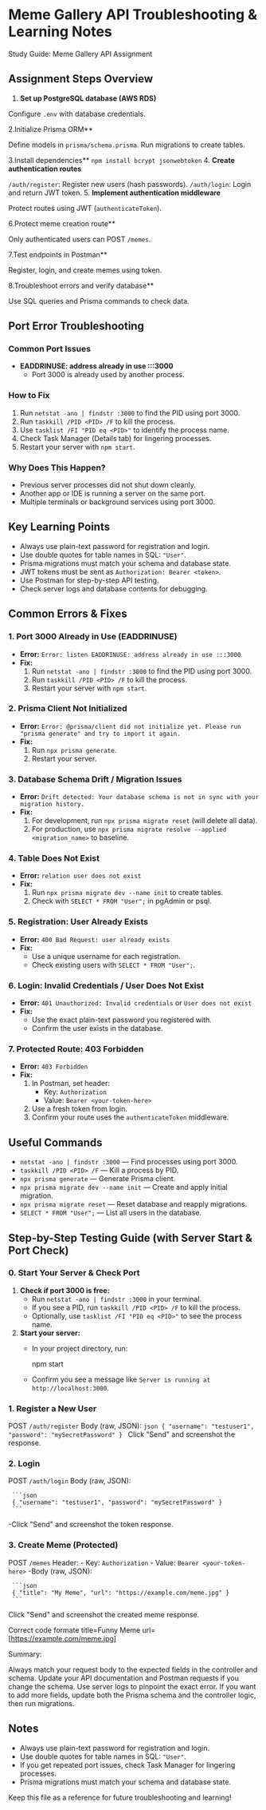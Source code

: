 # Meme Gallery API Troubleshooting & Learning Notes

Study Guide: Meme Gallery API Assignment

## Assignment Steps Overview

1. **Set up PostgreSQL database (AWS RDS)**

Configure `.env` with database credentials.

2.Initialize Prisma ORM**

Define models in `prisma/schema.prisma`.
Run migrations to create tables.

3.Install dependencies**
`npm install bcrypt jsonwebtoken`
4. **Create authentication routes**

`/auth/register`: Register new users (hash passwords).
`/auth/login`: Login and return JWT token.
5. **Implement authentication middleware**

Protect routes using JWT (`authenticateToken`).

6.Protect meme creation route**

  Only authenticated users can POST `/memes`.

7.Test endpoints in Postman**

  Register, login, and create memes using token.

8.Troubleshoot errors and verify database**

  Use SQL queries and Prisma commands to check data.

## Port Error Troubleshooting

### Common Port Issues

- **EADDRINUSE: address already in use :::3000**
  - Port 3000 is already used by another process.

### How to Fix

1. Run `netstat -ano | findstr :3000` to find the PID using port 3000.
2. Run `taskkill /PID <PID> /F` to kill the process.
3. Use `tasklist /FI "PID eq <PID>"` to identify the process name.
4. Check Task Manager (Details tab) for lingering processes.
5. Restart your server with `npm start`.

### Why Does This Happen?

- Previous server processes did not shut down cleanly.
- Another app or IDE is running a server on the same port.
- Multiple terminals or background services using port 3000.

## Key Learning Points

- Always use plain-text password for registration and login.
- Use double quotes for table names in SQL: `"User"`.
- Prisma migrations must match your schema and database state.
- JWT tokens must be sent as `Authorization: Bearer <token>`.
- Use Postman for step-by-step API testing.
- Check server logs and database contents for debugging.

## Common Errors & Fixes

### 1. Port 3000 Already in Use (EADDRINUSE)

- **Error:** `Error: listen EADDRINUSE: address already in use :::3000`
- **Fix:**
  1. Run `netstat -ano | findstr :3000` to find the PID using port 3000.
  2. Run `taskkill /PID <PID> /F` to kill the process.
  3. Restart your server with `npm start`.

### 2. Prisma Client Not Initialized

- **Error:** `Error: @prisma/client did not initialize yet. Please run "prisma generate" and try to import it again.`
- **Fix:**
  1. Run `npx prisma generate`.
  2. Restart your server.

### 3. Database Schema Drift / Migration Issues

- **Error:** `Drift detected: Your database schema is not in sync with your migration history.`
- **Fix:**
  1. For development, run `npx prisma migrate reset` (will delete all data).
  2. For production, use `npx prisma migrate resolve --applied <migration_name>` to baseline.

### 4. Table Does Not Exist

- **Error:** `relation user does not exist`
- **Fix:**
  1. Run `npx prisma migrate dev --name init` to create tables.
  2. Check with `SELECT * FROM "User";` in pgAdmin or psql.

### 5. Registration: User Already Exists

- **Error:** `400 Bad Request: user already exists`
- **Fix:**
  - Use a unique username for each registration.
  - Check existing users with `SELECT * FROM "User";`.

### 6. Login: Invalid Credentials / User Does Not Exist

- **Error:** `401 Unauthorized: Invalid credentials` or `User does not exist`
- **Fix:**
  - Use the exact plain-text password you registered with.
  - Confirm the user exists in the database.

### 7. Protected Route: 403 Forbidden

- **Error:** `403 Forbidden`
- **Fix:**
  1. In Postman, set header:
     - Key: `Authorization`
     - Value: `Bearer <your-token-here>`
  2. Use a fresh token from login.
  3. Confirm your route uses the `authenticateToken` middleware.

## Useful Commands

- `netstat -ano | findstr :3000` — Find processes using port 3000.
- `taskkill /PID <PID> /F` — Kill a process by PID.
- `npx prisma generate` — Generate Prisma client.
- `npx prisma migrate dev --name init` — Create and apply initial migration.
- `npx prisma migrate reset` — Reset database and reapply migrations.
- `SELECT * FROM "User";` — List all users in the database.

## Step-by-Step Testing Guide (with Server Start & Port Check)

### 0. Start Your Server & Check Port

1. **Check if port 3000 is free:**
   - Run `netstat -ano | findstr :3000` in your terminal.
   - If you see a PID, run `taskkill /PID <PID> /F` to kill the process.
   - Optionally, use `tasklist /FI "PID eq <PID>"` to see the process name.
2. **Start your server:**
   - In your project directory, run:

     npm start

   - Confirm you see a message like `Server is running at http://localhost:3000`.

### 1. Register a New User

  POST `/auth/register`
  Body (raw, JSON):
     ```json
     { "username": "testuser1", "password": "mySecretPassword" }
     ```
    Click "Send" and screenshot the response.

### 2. Login

   POST `/auth/login`
   Body (raw, JSON):

     ```json
     { "username": "testuser1", "password": "mySecretPassword" }
     ```
   -Click "Send" and screenshot the token response.

### 3. Create Meme (Protected)

  POST `/memes`
  Header:
     - Key: `Authorization`
     - Value: `Bearer <your-token-here>`
     -Body (raw, JSON):

     ```json
     { "title": "My Meme", "url": "https://example.com/meme.jpg" }
     ```
   Click "Send" and screenshot the created meme response.

  Correct code formate
title=Funny Meme
url=[https://example.com/meme.jpg]

   Summary:

Always match your request body to the expected fields in the controller and schema.
Update your API documentation and Postman requests if you change the schema.
Use server logs to pinpoint the exact error.
If you want to add more fields, update both the Prisma schema and the controller logic, then run migrations.

## Notes

- Always use plain-text password for registration and login.
- Use double quotes for table names in SQL: `"User"`.
- If you get repeated port issues, check Task Manager for lingering processes.
- Prisma migrations must match your schema and database state.

Keep this file as a reference for future troubleshooting and learning!
